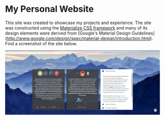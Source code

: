 # My Personal Website

This site was created to showcase my projects and experience.
The site was constructed using the [Materialize CSS framework](http://materializecss.com/)
and many of its design elements were derived from [Google's Material Design Guidelines]
(http://www.google.com/design/spec/material-design/introduction.html). Find a screenshot 
of the site below. 

![img](/res/website_screen.PNG)

